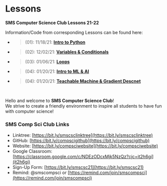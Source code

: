 # Lessons
**SMS Computer Science Club Lessons 21-22**

Information/Code from corresponding Lessons can be found here:  
* > (01): 11/18/21:  [**Intro to Python**]((01)-11.18%20(Intro%20to%20Python))
* > (02): 12/02/21:  [**Variables & Conditionals**]((02)-12.02%20(Variables%20%26%20Conditionals))
* > (03): 01/06/21:  [**Loops**]((03)-01.06%20(Loops))
* > (04): 01/20/21:  [**Intro to ML & AI**]((04)-01.20%20(Intro%20to%20ML%20%26%20AI))
* > (04): 01/20/21:  [**Teachable Machine & Gradient Descnet**]((05)-02.03%20(Teachable%20Machine%%20%26%20Gradient%20Descent))

&nbsp;

Hello and welcome to **SMS Computer Science Club**!   
We strive to create a friendly environment to inspire all students to have fun with computer science!  
### SMS Comp Sci Club Links
- Linktree: [https://bit.ly/smscsclinktree](https://bit.ly/smscsclinktree)
- GitHub: [https://bit.ly/compscigithub](https://bit.ly/compscigithub)
- Website: [https://bit.ly/compsciwebsite](https://bit.ly/compsciwebsite)
- Google Classroom: [https://classroom.google.com/c/NDEzODcxMjk5NzQz?cjc=it2h6gi](it2h6gi)
- Sign-Up Form: [https://bit.ly/smscsc21](https://bit.ly/smscsc21)
- Remind: @smscompsci or [https://remind.com/join/smscompsci](https://remind.com/join/smscompsci)
